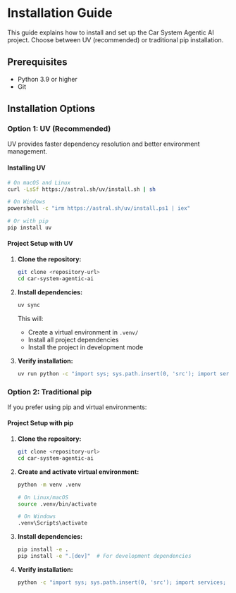 # Installation Guide

This guide explains how to install and set up the Car System Agentic AI project. Choose between UV (recommended) or traditional pip installation.

## Prerequisites

- Python 3.9 or higher
- Git

## Installation Options

### Option 1: UV (Recommended)

UV provides faster dependency resolution and better environment management.

#### Installing UV

```bash
# On macOS and Linux
curl -LsSf https://astral.sh/uv/install.sh | sh

# On Windows
powershell -c "irm https://astral.sh/uv/install.ps1 | iex"

# Or with pip
pip install uv
```

#### Project Setup with UV

1. **Clone the repository:**
   ```bash
   git clone <repository-url>
   cd car-system-agentic-ai
   ```

2. **Install dependencies:**
   ```bash
   uv sync
   ```
   This will:
   - Create a virtual environment in `.venv/`
   - Install all project dependencies
   - Install the project in development mode

3. **Verify installation:**
   ```bash
   uv run python -c "import sys; sys.path.insert(0, 'src'); import services; print(f'Services version: {services.__version__}')"
   ```

### Option 2: Traditional pip

If you prefer using pip and virtual environments:

#### Project Setup with pip

1. **Clone the repository:**
   ```bash
   git clone <repository-url>
   cd car-system-agentic-ai
   ```

2. **Create and activate virtual environment:**
   ```bash
   python -m venv .venv
   
   # On Linux/macOS
   source .venv/bin/activate
   
   # On Windows
   .venv\Scripts\activate
   ```

3. **Install dependencies:**
   ```bash
   pip install -e .
   pip install -e ".[dev]"  # For development dependencies
   ```

4. **Verify installation:**
   ```bash
   python -c "import sys; sys.path.insert(0, 'src'); import services; print(f'Services version: {services.__version__}')"
   ```
